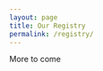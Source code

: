 ```yaml
---
layout: page
title: Our Registry
permalink: /registry/
---
```


More to come

<p><br><script id="script_myregistry_giftlist_iframe" type="text/javascript" src="http://www.myregistry.com/Visitors/GiftList/iFrames/EmbedRegistry.ashx?r=mOHbJkzsb-Tqwc6VAcajLw2"></script></p>

